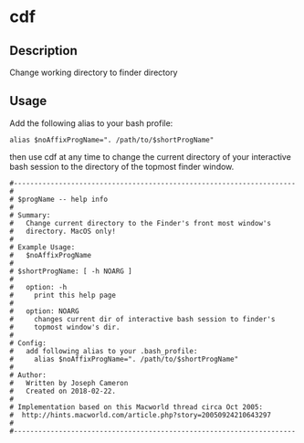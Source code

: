 # cdf

## Description
Change working directory to finder directory

## Usage
Add the following alias to your bash profile:

    alias $noAffixProgName=". /path/to/$shortProgName"

then use cdf at any time to change the current directory of your interactive bash session to the directory of the topmost finder window.

    #---------------------------------------------------------------------
    #
    # $progName -- help info
    #
    # Summary:
    #   Change current directory to the Finder's front most window's 
    #   directory. MacOS only!
    #
    # Example Usage:
    #   $noAffixProgName
    #
    # $shortProgName: [ -h NOARG ]
    #
    #   option: -h
    #     print this help page
    #
    #   option: NOARG
    #     changes current dir of interactive bash session to finder's 
    #     topmost window's dir.
    #
    # Config:
    #   add following alias to your .bash_profile: 
    #     alias $noAffixProgName=". /path/to/$shortProgName"
    #
    # Author:
    #   Written by Joseph Cameron
    #   Created on 2018-02-22.
    #
    # Implementation based on this Macworld thread circa Oct 2005: 
    #  http://hints.macworld.com/article.php?story=20050924210643297
    #
    #---------------------------------------------------------------------
